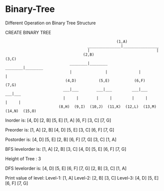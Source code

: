 # Binary-Tree
Different Operation on Binary Tree Structure


CREATE BINARY TREE
                                                    
                                                      (1,A)
                                         _______________|________________        
                                         |                              |
                                       (2,B)                          (3,C)
                                 ________|________              ________|________        
                                 |               |              |               |
                               (4,D)          (5,E)           (6,F)           (7,G)
                              ___|___        ___|___         ___|___         ___|___
                              |     |        |     |         |     |         |     |
                            (8,H)  (9,I)  (10,J)  (11,K)  (12,L)  (13,M)  (14,N)  (15,O)
                            
                            
Inorder is: [4, D]  [2, B]  [5, E]  [1, A]  [6, F]  [3, C]  [7, G]

Preorder is: [1, A]  [2, B]  [4, D]  [5, E]  [3, C]  [6, F]  [7, G]

Postorder is: [4, D]  [5, E]  [2, B]  [6, F]  [7, G]  [3, C]  [1, A]

BFS levelorder is:  [1, A]   [2, B]   [3, C]   [4, D]   [5, E]   [6, F]   [7, G]

Height of Tree : 3

DFS levelorder is: [4, D]  [5, E]  [6, F]  [7, G]  [2, B]  [3, C]  [1, A]

Print value of level:
        Level-1: [1, A]
        Level-2: [2, B]  [3, C]
        Level-3: [4, D]  [5, E]  [6, F]  [7, G] 
